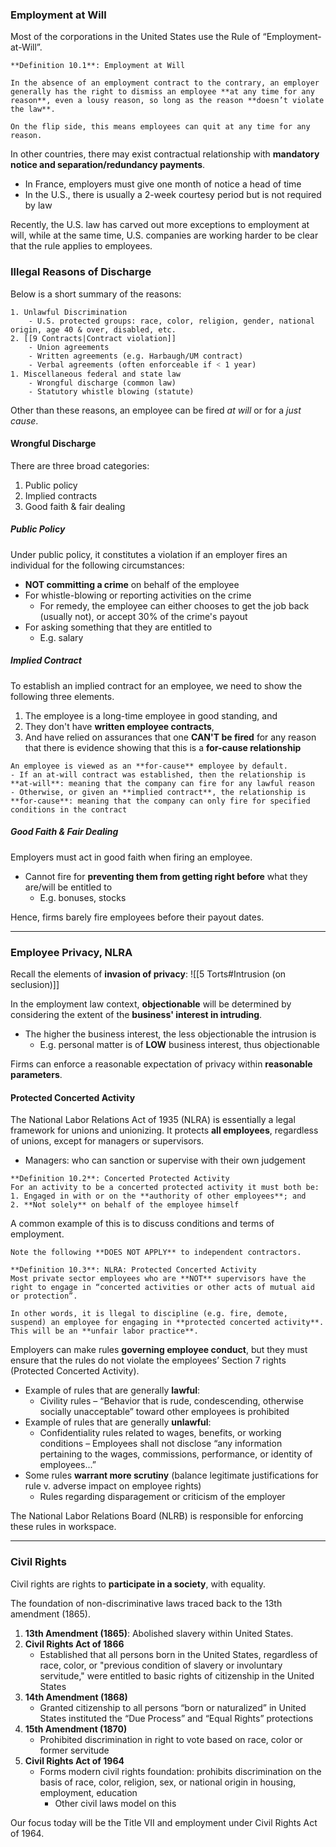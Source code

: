 ### Employment at Will
Most of the corporations in the United States use the Rule of “Employment-at-Will”.

```ad-important
**Definition 10.1**: Employment at Will

In the absence of an employment contract to the contrary, an employer generally has the right to dismiss an employee **at any time for any reason**, even a lousy reason, so long as the reason **doesn’t violate the law**.

On the flip side, this means employees can quit at any time for any reason.
```

In other countries, there may exist contractual relationship with **mandatory notice and separation/redundancy payments**.
- In France, employers must give one month of notice a head of time
- In the U.S., there is usually a 2-week courtesy period but is not required by law

Recently, the U.S. law has carved out more exceptions to employment at will, while at the same time, U.S. companies are working harder to be clear that the rule applies to employees.

### Illegal Reasons of Discharge
Below is a short summary of the reasons:

```ad-summary
1. Unlawful Discrimination
	- U.S. protected groups: race, color, religion, gender, national origin, age 40 & over, disabled, etc.
2. [[9 Contracts|Contract violation]]
	- Union agreements  
	- Written agreements (e.g. Harbaugh/UM contract)  
	- Verbal agreements (often enforceable if ˂ 1 year)
1. Miscellaneous federal and state law
	- Wrongful discharge (common law)
	- Statutory whistle blowing (statute)
```

Other than these reasons, an employee can be fired *at will* or for a *just cause*. 

#### Wrongful Discharge
There are three broad categories:
1. Public policy
2. Implied contracts
3. Good faith & fair dealing

##### Public Policy
Under public policy, it constitutes a violation if an employer fires an individual for the following circumstances:
- **NOT committing a crime** on behalf of the employee
- For whistle-blowing or reporting activities on the crime
	- For remedy, the employee can either chooses to get the job back (usually not), or accept 30% of the crime's payout
- For asking something that they are entitled to
	- E.g. salary

##### Implied Contract
To establish an implied contract for an employee, we need to show the following three elements.
1. The employee is a long-time employee in good standing, and
2. They don't have **written employee contracts**,
3. And have relied on assurances that one **CAN'T be fired** for any reason that there is evidence showing that this is a **for-cause relationship**

```ad-note
An employee is viewed as an **for-cause** employee by default. 
- If an at-will contract was established, then the relationship is **at-will**: meaning that the company can fire for any lawful reason
- Otherwise, or given an **implied contract**, the relationship is **for-cause**: meaning that the company can only fire for specified conditions in the contract
```

##### Good Faith & Fair Dealing
Employers must act in good faith when firing an employee.
- Cannot fire for **preventing them from getting right before** what they are/will be entitled to
	- E.g. bonuses, stocks

Hence, firms barely fire employees before their payout dates.

---
### Employee Privacy, NLRA
Recall the elements of **invasion of privacy**: ![[5 Torts#Intrusion (on seclusion)]]

In the employment law context, **objectionable** will be determined by considering the extent of the **business' interest in intruding**.
- The higher the business interest, the less objectionable the intrusion is
	- E.g. personal matter is of **LOW** business interest, thus objectionable

Firms can enforce a reasonable expectation of privacy within **reasonable parameters**.

#### Protected Concerted Activity
The National Labor Relations Act of 1935 (NLRA) is essentially a legal framework for unions and unionizing. It protects **all employees**, regardless of unions, except for managers or supervisors.
- Managers: who can sanction or supervise with their own judgement

```ad-important
**Definition 10.2**: Concerted Protected Activity
For an activity to be a concerted protected activity it must both be:  
1. Engaged in with or on the **authority of other employees**; and 
2. **Not solely** on behalf of the employee himself
```

A common example of this is to discuss conditions and terms of employment.

```ad-note
Note the following **DOES NOT APPLY** to independent contractors.
```

```ad-important
**Definition 10.3**: NLRA: Protected Concerted Activity
Most private sector employees who are **NOT** supervisors have the right to engage in “concerted activities or other acts of mutual aid or protection”.

In other words, it is llegal to discipline (e.g. fire, demote, suspend) an employee for engaging in **protected concerted activity**. This will be an **unfair labor practice**.
```

Employers can make rules **governing employee conduct**, but they must ensure that the rules do not violate the employees’ Section 7 rights (Protected Concerted Activity).
- Example of rules that are generally **lawful**:  
	- Civility rules – “Behavior that is rude, condescending, otherwise socially unacceptable” toward other employees is prohibited
- Example of rules that are generally **unlawful**:  
	- Confidentiality rules related to wages, benefits, or working conditions – Employees shall not disclose “any information pertaining to the wages, commissions, performance, or identity of employees...”  
- Some rules **warrant more scrutiny** (balance legitimate justifications for rule v.  adverse impact on employee rights)
	- Rules regarding disparagement or criticism of the employer

The National Labor Relations Board (NLRB) is responsible for enforcing these rules in workspace.

---
### Civil Rights
Civil rights are rights to **participate in a society**, with equality.

The foundation of non-discriminative laws traced back to the 13th amendment (1865).
1. **13th Amendment (1865)**: Abolished slavery within United States.  
2. **Civil Rights Act of 1866**
	- Established that all persons born in the United States, regardless of race, color, or "previous condition of slavery or involuntary servitude," were entitled to basic rights of citizenship in the United States  
3. **14th Amendment (1868)**
	- Granted citizenship to all persons “born or naturalized” in United States instituted the “Due Process” and “Equal Rights” protections
4. **15th Amendment (1870)**
	- Prohibited discrimination in right to vote based on race, color or former servitude  
5. **Civil Rights Act of 1964**
	- Forms modern civil rights foundation: prohibits discrimination on the basis of race, color, religion, sex, or national origin in housing, employment, education
		- Other civil laws model on this

Our focus today will be the Title VII and employment under Civil Rights Act of 1964.